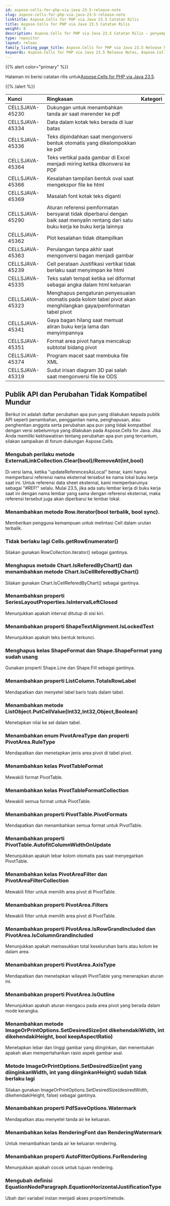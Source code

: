 ```yaml
---
id: aspose-cells-for-php-via-java-23-5-release-note
slug: aspose-cells-for-php-via-java-23-5-release-note
linktitle: Aspose.Cells for PHP via Java 23.5 Catatan Rilis
title: Aspose.Cells for PHP via Java 23.5 Catatan Rilis
weight: 8
description: Aspose.Cells for PHP via Java 23.5 Catatan Rilis – penyempurnaan terkini, fitur baru, dan perbaikan
type: repositor
layout: releas
family_listing_page_title: Aspose.Cells for PHP via Java 23.5 Release Note
keywords: Aspose.Cells for PHP via Java 23.5 Release Notes, Aspose.Cells for PHP via Java 23.5 updates and fixe
---
```

{{% alert color="primary" %}}

 Halaman ini berisi catatan rilis untuk[Aspose.Cells for PHP via Java 23.5](https://releases.aspose.com/cells/php/new-releases/aspose.cells-for-php-via-java-23.5/).

{{% /alert %}}

|**Kunci**|**Ringkasan**|**Kategori**|
| :- | :- | :- |
|CELLSJAVA-45230|Dukungan untuk menambahkan tanda air saat merender ke pdf|
|CELLSJAVA-45334|Data dalam kotak teks berada di luar batas|
|CELLSJAVA-45336|Teks dipindahkan saat mengonversi bentuk otomatis yang dikelompokkan ke pdf|
|CELLSJAVA-45364|Teks vertikal pada gambar di Excel menjadi miring ketika dikonversi ke PDF|
|CELLSJAVA-45366|Kesalahan tampilan bentuk oval saat mengekspor file ke html|
|CELLSJAVA-45369| Masalah font kotak teks diganti|
|CELLSJAVA-45290|Aturan referensi pemformatan bersyarat tidak diperbarui dengan baik saat menyalin rentang dari satu buku kerja ke buku kerja lainnya|
|CELLSJAVA-45362|Plot kesalahan tidak ditampilkan|
|CELLSJAVA-45363|Perulangan tanpa akhir saat mengonversi bagan menjadi gambar|
|CELLSJAVA-45239|Cell perataan Justifikasi vertikal tidak berlaku saat menyimpan ke html|
|CELLSJAVA-45335|Teks salah tempat ketika sel diformat sebagai angka dalam html keluaran|
|CELLSJAVA-45323| Menghapus pengaturan penyesuaian otomatis pada kolom tabel pivot akan menghilangkan gaya/pemformatan tabel pivot|
|CELLSJAVA-45341|Gaya bagan hilang saat memuat aliran buku kerja lama dan menyimpannya|
|CELLSJAVA-45351|Format area pivot hanya mencakup subtotal bidang pivot|
|CELLSJAVA-45374|Program macet saat membuka file XML|
|CELLSJAVA-45319|Sudut irisan diagram 3D pai salah saat mengonversi file ke ODS|

##  **Publik API dan Perubahan Tidak Kompatibel Mundur**

Berikut ini adalah daftar perubahan apa pun yang dilakukan kepada publik API seperti penambahan, penggantian nama, penghapusan, atau penghentian anggota serta perubahan apa pun yang tidak kompatibel dengan versi sebelumnya yang dilakukan pada Aspose.Cells for Java. Jika Anda memiliki kekhawatiran tentang perubahan apa pun yang tercantum, silakan sampaikan di forum dukungan Aspose.Cells.

###  **Mengubah perilaku metode ExternalLinkCollection.Clear(bool)/RemoveAt(int,bool)**

Di versi lama, ketika "updateReferencesAsLocal" benar, kami hanya memperbarui referensi nama eksternal tersebut ke nama lokal buku kerja saat ini. Untuk referensi data sheet eksternal, kami memperbaruinya sebagai "#REF!" selalu. Mulai 23.5, jika ada satu lembar kerja di buku kerja saat ini dengan nama lembar yang sama dengan referensi eksternal, maka referensi tersebut juga akan diperbarui ke lembar lokal.

###  **Menambahkan metode Row.iterator(bool terbalik, bool sync).**

Memberikan pengguna kemampuan untuk melintasi Cell dalam urutan terbalik.

###  **Tidak berlaku lagi Cells.getRowEnumerator()**

Silakan gunakan RowCollection.iterator() sebagai gantinya.

###  **Menghapus metode Chart.IsReferedByChart() dan menambahkan metode Chart.IsCellReferedByChart()**

Silakan gunakan Chart.IsCellReferedByChart() sebagai gantinya.

###  **Menambahkan properti SeriesLayoutProperties.IsIntervalLeftClosed**

Menunjukkan apakah interval ditutup di sisi kiri.

###  **Menambahkan properti ShapeTextAlignment.IsLockedText**

Menunjukkan apakah teks bentuk terkunci.

###  **Menghapus kelas ShapeFormat dan Shape.ShapeFormat yang sudah usang**

Gunakan properti Shape.Line dan Shape.Fill sebagai gantinya.

###  **Menambahkan properti ListColumn.TotalsRowLabel**

Mendapatkan dan menyetel label baris toals dalam tabel.

###  **Menambahkan metode ListObject.PutCellValue(Int32,Int32,Object,Boolean)**

Menetapkan nilai ke sel dalam tabel.

###  **Menambahkan enum PivotAreaType dan properti PivotArea.RuleType**

Mendapatkan dan menetapkan jenis area pivot di tabel pivot.

###  **Menambahkan kelas PivotTableFormat**

Mewakili format PivotTable.

###  **Menambahkan kelas PivotTableFormatCollection**

Mewakili semua format untuk PivotTable.

###  **Menambahkan properti PivotTable.PivotFormats**

Mendapatkan dan menambahkan semua format untuk PivotTable.

###  **Menambahkan properti PivotTable.AutofitColumnWidthOnUpdate**

Menunjukkan apakah lebar kolom otomatis pas saat menyegarkan PivotTable.

###  **Menambahkan kelas PivotAreaFilter dan PivotAreaFilterCollection**

Mewakili filter untuk memilih area pivot di PivotTable.

###  **Menambahkan properti PivotArea.Filters**

Mewakili filter untuk memilih area pivot di PivotTable.

###  **Menambahkan properti PivotArea.IsRowGrandIncluded dan PivotArea.IsColumnGrandIncluded**

Menunjukkan apakah memasukkan total keseluruhan baris atau kolom ke dalam area.

###  **Menambahkan properti PivotArea.AxisType**

Mendapatkan dan menetapkan wilayah PivotTable yang menerapkan aturan ini.

###  **Menambahkan properti PivotArea.IsOutline**

Menunjukkan apakah aturan mengacu pada area pivot yang berada dalam mode kerangka.

###  **Menambahkan metode ImageOrPrintOptions.SetDesiredSize(int dikehendakiWidth, int dikehendakiHeight, bool keepAspectRatio)**

Menetapkan lebar dan tinggi gambar yang diinginkan, dan menentukan apakah akan mempertahankan rasio aspek gambar asal.

###  **Metode ImageOrPrintOptions.SetDesiredSize(int yang diinginkanWidth, int yang diinginkanHeight) sudah tidak berlaku lagi**

Silakan gunakan ImageOrPrintOptions.SetDesiredSize(desiredWidth, dikehendakiHeight, false) sebagai gantinya.

###  **Menambahkan properti PdfSaveOptions.Watermark**

Mendapatkan atau menyetel tanda air ke keluaran.

###  **Menambahkan kelas RenderingFont dan RenderingWatermark**

Untuk menambahkan tanda air ke keluaran rendering.

###  **Menambahkan properti AutoFitterOptions.ForRendering**

Menunjukkan apakah cocok untuk tujuan rendering.
 
###  **Mengubah definisi EquationNodeParagraph.EquationHorizontalJustificationType**

Ubah dari variabel instan menjadi akses properti/metode.
